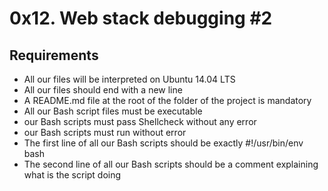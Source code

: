 # 0x12. Web stack debugging #2

## Requirements
* All our files will be interpreted on Ubuntu 14.04 LTS
* All our files should end with a new line
* A README.md file at the root of the folder of the project is mandatory
* All our Bash script files must be executable
* our Bash scripts must pass Shellcheck without any error
* our Bash scripts must run without error
* The first line of all our Bash scripts should be exactly #!/usr/bin/env bash
* The second line of all our Bash scripts should be a comment explaining what is the script doing